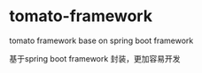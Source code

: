 # tomato-framework
tomato framework base on spring boot framework

基于spring boot framework 封装，更加容易开发
